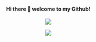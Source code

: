 <h4 align="center">Hi there 👋 welcome to my Github!</h4>
<p align="center">
  <img src="https://66.media.tumblr.com/80f2805acce4d3cb1694268a7107bbe7/71f7b69b94e638d9-ae/s640x960/e82a6dd4011f58af83fc47c6cbcc16db97d9e051.gif" />
</p>

<p align="center">
  <a href= "https://twitter.com/ari_hacks"><img src="https://img.icons8.com/material-outlined/30/000000/twitter.png"/></a>
</p>
